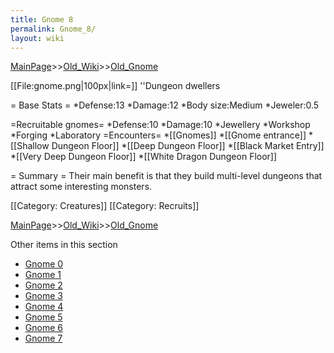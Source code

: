 ```yaml
---
title: Gnome 8
permalink: Gnome_8/
layout: wiki
---
```


[MainPage](/keeperrl_wiki/ "wikilink")>>[Old_Wiki](/keeperrl_wiki/Old_Wiki "wikilink")>>[Old_Gnome](/keeperrl_wiki/Old_Gnome "wikilink")

[[File:gnome.png|100px|link=]] ''Dungeon dwellers

= Base Stats =
*Defense:13
*Damage:12
*Body size:Medium
*Jeweler:0.5

=Recruitable gnomes=
*Defense:10
*Damage:10
*Jewellery
*Workshop
*Forging
*Laboratory
=Encounters=
*[[Gnomes]]
*[[Gnome entrance]]
*[[Shallow Dungeon Floor]]
*[[Deep Dungeon Floor]]
*[[Black Market Entry]]
*[[Very Deep Dungeon Floor]]
*[[White Dragon Dungeon Floor]]

= Summary =
Their main benefit is that they build multi-level dungeons that attract some interesting monsters.

[[Category: Creatures]]
[[Category: Recruits]]

[MainPage](/keeperrl_wiki/ "wikilink")>>[Old_Wiki](/keeperrl_wiki/Old_Wiki "wikilink")>>[Old_Gnome](/keeperrl_wiki/Old_Gnome "wikilink")

Other items in this section
-    [Gnome 0](/keeperrl_wiki/Gnome_0 "wikilink")
-    [Gnome 1](/keeperrl_wiki/Gnome_1 "wikilink")
-    [Gnome 2](/keeperrl_wiki/Gnome_2 "wikilink")
-    [Gnome 3](/keeperrl_wiki/Gnome_3 "wikilink")
-    [Gnome 4](/keeperrl_wiki/Gnome_4 "wikilink")
-    [Gnome 5](/keeperrl_wiki/Gnome_5 "wikilink")
-    [Gnome 6](/keeperrl_wiki/Gnome_6 "wikilink")
-    [Gnome 7](/keeperrl_wiki/Gnome_7 "wikilink")
